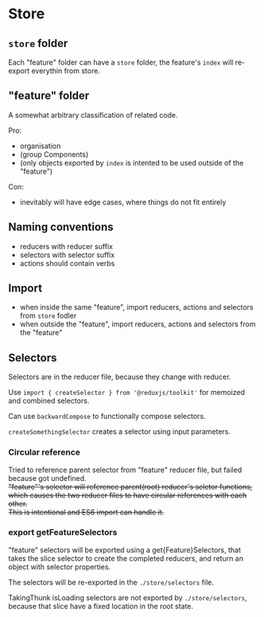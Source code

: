 # Store

## `store` folder
Each "feature" folder can have a `store` folder, the feature's `index` will re-export everythin from store.

## "feature" folder
A somewhat arbitrary classification of related code.

Pro:
- organisation
- (group Components)
- (only objects exported by `index` is intented to be used outside of the "feature")

Con:
- inevitably will have edge cases, where things do not fit entirely

## Naming conventions
- reducers with reducer suffix
- selectors with selector suffix
- actions should contain verbs

## Import
- when inside the same "feature", import reducers, actions and selectors from `store` fodler
- when outside the "feature", import reducers, actions and selectors from the "feature"

## Selectors
Selectors are in the reducer file, because they change with reducer.

Use `import { createSelector } from '@reduxjs/toolkit'` for memoized and combined selectors.

Can use `backwardCompose` to functionally compose selectors.

`createSomethingSelector` creates a selector using input parameters.

### Circular reference
Tried to reference parent selector from "feature" reducer file, but failed because got undefined.\
~~"feature"'s selector will reference parent(root) reducer's seletor functions,\
which causes the two reducer files to have circular references with each other.\
This is intentional and ES6 import can handle it.~~

### export getFeatureSelectors
"feature" selectors will be exported using a get{Feature}Selectors, that takes the slice selector 
to create the completed reducers, and return an object with selector properties.

The selectors will be re-exported in the `./store/selectors` file.

TakingThunk isLoading selectors are not exported by `./store/selectors`,
because that slice have a fixed location in the root state.